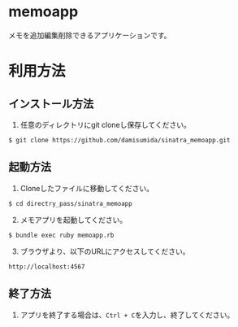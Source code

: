 # memoapp

メモを追加編集削除できるアプリケーションです。

# 利用方法
## インストール方法
1. 任意のディレクトリにgit cloneし保存してください。

```
$ git clone https://github.com/damisumida/sinatra_memoapp.git
```

## 起動方法
1. Cloneしたファイルに移動してください。

```
$ cd directry_pass/sinatra_memoapp
```
2. メモアプリを起動してください。

```
$ bundle exec ruby memoapp.rb
```
3. ブラウザより、以下のURLにアクセスしてください。

```
http://localhost:4567
```

## 終了方法
1. アプリを終了する場合は、` Ctrl + C `を入力し、終了してください。


